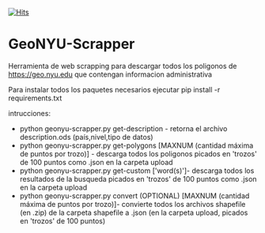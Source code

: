 [![Hits](https://hits.seeyoufarm.com/api/count/incr/badge.svg?url=https%3A%2F%2Fgithub.com%2FJavierOramas%2FGeoNYU-Scrapper&count_bg=%2379C83D&title_bg=%23555555&icon=&icon_color=%23D10000&title=hits&edge_flat=false)](https://hits.seeyoufarm.com)

GeoNYU-Scrapper
===============

Herramienta de web scrapping para descargar todos los poligonos de https://geo.nyu.edu que contengan informacion administrativa

Para instalar todos los paquetes necesarios ejecutar pip install -r requirements.txt

intrucciones:
* python geonyu-scrapper.py get-description - retorna el archivo description.ods (país,nivel,tipo de datos)
* python geonyu-scrapper.py get-polygons [MAXNUM (cantidad máxima de puntos por trozo)] - descarga todos los poligonos picados en 'trozos' de 100 puntos como .json en la carpeta upload 
* python geonyu-scrapper.py get-custom ['word(s)']- descarga todos los resultados de la busqueda picados en 'trozos' de 100 puntos como .json en la carpeta upload 
* python geonyu-scrapper.py convert (OPTIONAL) [MAXNUM (cantidad máxima de puntos por trozo)]- convierte todos los archivos shapefile (en .zip) de la carpeta shapefile a .json (en la carpeta upload, picados en 'trozos' de 100 puntos)
